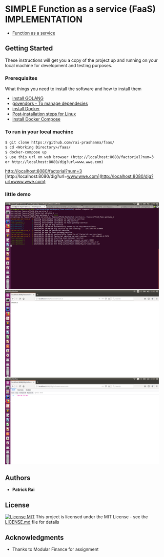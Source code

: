 # SIMPLE Function as a service (FaaS) IMPLEMENTATION
* [Function as a service](https://en.wikipedia.org/wiki/Function_as_a_service) 


## Getting Started

These instructions will get you a copy of the project up and running on your local machine for development and testing purposes. 


### Prerequisites
What things you need to install the software and how to install them

* [install GOLANG](https://golang.org/doc/install) 
* [govendors - To manage dependecies](https://github.com/kardianos/govendor) 
* [install Docker](https://docs.docker.com/install/)
* [Post-installation steps for Linux](https://docs.docker.com/install/linux/linux-postinstall/)
* [Install Docker Compose](https://docs.docker.com/compose/install/)


### To run in your local machine

```
$ git clone https://github.com/rai-prashanna/faas/
$ cd <Working Directory>/faas/
$ docker-compose up
$ use this url on web browser (http://localhost:8080/factorial?num=3 or http://localhost:8080/dig?url=www.wwe.com)
```
[http://localhost:8080/factorial?num=3](http://localhost:8080/factorial?num=3)
<br />
[http://localhost:8080/dig?url=www.wwe.com](http://localhost:8080/dig?url=www.wwe.com)




### little demo

![alt text](https://github.com/rai-prashanna/faas/blob/master/successful.png)
<br />
![alt text](https://github.com/rai-prashanna/faas/blob/master/output1.png)
<br />
![alt text](https://github.com/rai-prashanna/faas/blob/master/output2.png)




## Authors

* **Patrick Rai** 


## License

[![License MIT](https://img.shields.io/badge/license-MIT-blue.svg)](https://github.com/rai-prashanna/faas/blob/master/LICENSE)
This project is licensed under the MIT License - see the [LICENSE.md](https://github.com/rai-prashanna/faas/blob/master/LICENSE) file for details

## Acknowledgments

* Thanks to Modular Finance for assignment

